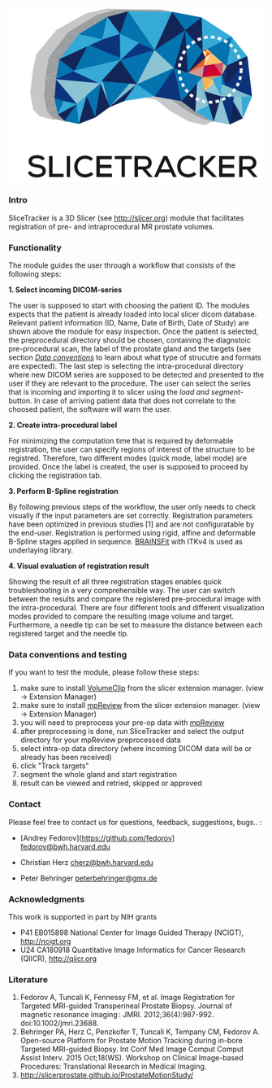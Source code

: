 ![Alt text](Resources/Icons/SliceTracker.png)


### Intro

SliceTracker is a 3D Slicer (see http://slicer.org) module that facilitates registration of pre- and intraprocedural MR prostate volumes. 

### Functionality

The module guides the user through a workflow that consists of the following steps:

**1. Select incoming DICOM-series**
  
  The user is supposed to start with choosing the patient ID. The modules expects that the patient is already loaded into       local slicer dicom database. Relevant patient information (ID, Name, Date of Birth, Date of Study) are shown above the        module for easy inspection. Once the patient is selected, the preprocedural directory should be chosen, containing the        diagnstoic pre-procedural scan, the label of the prostate gland and the targets (see section [*Data                           conventions*](https://github.com/PeterBehringer/Registration/blob/master/README.md#data-conventions) to learn about what      type of strucutre and formats are expected). The last step is selecting the intra-procedural directory where new DICOM        series are supposed to be detected and presented to the user if they are relevant to the procedure. The user can select the   series that is incoming and importing it to slicer using the *load and segment*-button. In case of arriving patient data      that does not correlate to the choosed patient, the software will warn the user. 

**2. Create intra-procedural label**

  For minimizing the computation time that is required by deformable registration, the user can specify regions of interest of   the structure to be registred. Therefore, two different modes (quick mode, label mode) are provided. Once the label is        created, the user is supposed to proceed by clicking the registration tab. 
  
**3. Perform B-Spline registration**

  By following previous steps of the workflow, the user only needs to check visually if the input parameters are set            correctly. Registration parameters have been optimized in previous studies [1] and are not configuratable by the end-user.    Registration is performed using rigid, affine and deformable B-Spline stages applied in sequence.                             [BRAINSFit](https://github.com/BRAINSia/BRAINSTools/tree/master/BRAINSFit) with ITKv4 is used as underlaying library. 
  
**4. Visual evaluation of registration result**

  Showing the result of all three registration stages enables quick troubleshooting in a very comprehensible way. The user can   switch between the results and compare the registered pre-procedural image with the intra-procedural. There are four          different tools and different visualization modes provided to compare the resulting image volume and target. Furthermore, a   needle tip can be set to measure the distance between each registered target and the needle tip. 

### Data conventions and testing

If you want to test the module, please follow these steps:

1. make sure to install [VolumeClip](https://www.slicer.org/slicerWiki/index.php/Documentation/Nightly/Extensions/VolumeClip) from the slicer extension manager. (view -> Extension Manager)
2. make sure to install [mpReview](https://github.com/SlicerProstate/mpReview) from the slicer extension manager. (view -> Extension Manager)
3. you will need to preprocess your pre-op data with [mpReview](https://github.com/SlicerProstate/mpReview)
4. after preprocessing is done, run SliceTracker and select the output directory for your mpReview preprocessed data
5. select intra-op data directory (where incoming DICOM data will be or already has been received)
6. click "Track targets"
7. segment the whole gland and start registration
8. result can be viewed and retried, skipped or approved

### Contact

Please feel free to contact us for questions, feedback, suggestions, bugs.. :

* [Andrey Fedorov](https://github.com/fedorov] fedorov@bwh.harvard.edu

* Christian Herz cherz@bwh.harvard.edu

* Peter Behringer peterbehringer@gmx.de

### Acknowledgments

This work is supported in part by NIH grants 

* P41 EB015898 National Center for Image Guided Therapy (NCIGT), http://ncigt.org
* U24 CA180918 Quantitative Image Informatics for Cancer Research (QIICR), http://qiicr.org


### Literature

1. Fedorov A, Tuncali K, Fennessy FM, et al. Image Registration for Targeted MRI-guided Transperineal Prostate Biopsy. Journal of magnetic resonance imaging : JMRI. 2012;36(4):987-992. doi:10.1002/jmri.23688.
2. Behringer PA, Herz C, Penzkofer T, Tuncali K, Tempany CM, Fedorov A. Open-­source Platform for Prostate Motion Tracking during in­-bore Targeted MRI­-guided Biopsy. Int Conf Med Image Comput Comput Assist Interv. 2015 Oct;18(WS). Workshop on Clinical Image-based Procedures: Translational Research in Medical Imaging.
3. http://slicerprostate.github.io/ProstateMotionStudy/
